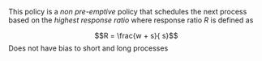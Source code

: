 This policy is a *non pre-emptive* policy that schedules the next process based on the *highest response ratio* where response ratio $R$ is defined as 

$$R = \frac{w + s}{ s}$$
Does not have bias to short and long processes 